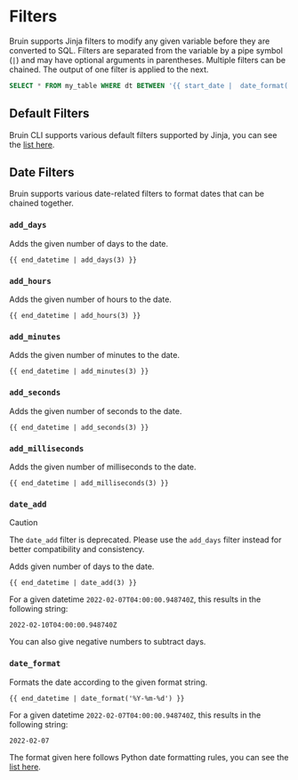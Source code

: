 # Filters

Bruin supports Jinja filters to modify any given variable before they are converted to SQL. Filters are separated from the variable by a pipe symbol (`|`) and may have optional arguments in parentheses. Multiple filters can be chained. The output of one filter is applied to the next.

```sql
SELECT * FROM my_table WHERE dt BETWEEN '{{ start_date |  date_format('%Y-%m-%d') }}' AND '{{ end_date | date_format('%Y-%m-%d') }}'
```

## Default Filters
Bruin CLI supports various default filters supported by Jinja, you can see the [list here](https://github.com/NikolaLohinski/gonja/blob/master/docs/filters.md).

## Date Filters

Bruin supports various date-related filters to format dates that can be chained together.

### `add_days`

Adds the given number of days to the date.

```jinja
{{ end_datetime | add_days(3) }}
```

### `add_hours`

Adds the given number of hours to the date.

```jinja
{{ end_datetime | add_hours(3) }}
```

### `add_minutes`

Adds the given number of minutes to the date.

```jinja
{{ end_datetime | add_minutes(3) }}
```

### `add_seconds`

Adds the given number of seconds to the date.

```jinja
{{ end_datetime | add_seconds(3) }}
```

### `add_milliseconds`

Adds the given number of milliseconds to the date.

```jinja
{{ end_datetime | add_milliseconds(3) }}
```

### `date_add`

> [!CAUTION]
> The `date_add` filter is deprecated. Please use the `add_days` filter instead for better compatibility and consistency.


Adds given number of days to the date.

```jinja
{{ end_datetime | date_add(3) }}
```

For a given datetime `2022-02-07T04:00:00.948740Z`, this results in the following string:

```
2022-02-10T04:00:00.948740Z
```

You can also give negative numbers to subtract days.

### `date_format`

Formats the date according to the given format string.

```jinja
{{ end_datetime | date_format('%Y-%m-%d') }}
```

For a given datetime `2022-02-07T04:00:00.948740Z`, this results in the following string:

```
2022-02-07
```

The format given here follows Python date formatting rules, you can see the [list here](https://docs.python.org/3/library/datetime.html#strftime-and-strptime-format-codes).

